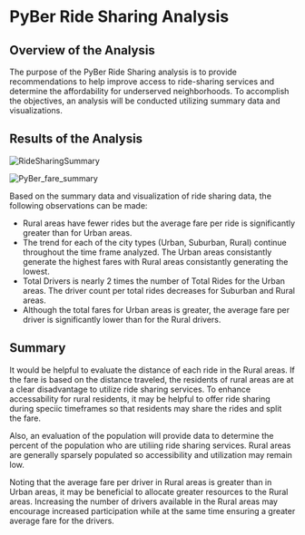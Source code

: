 # PyBer Ride Sharing Analysis
## Overview of the Analysis 
The purpose of the PyBer Ride Sharing analysis is to provide recommendations to help improve access to ride-sharing services and determine the affordability for underserved neighborhoods. To accomplish the objectives, an analysis will be conducted utilizing summary data and visualizations. 

## Results of the Analysis 
![RideSharingSummary](https://user-images.githubusercontent.com/88912539/135760643-be45a751-20e7-414b-b6a6-7635c4e01bc7.png)

![PyBer_fare_summary](https://user-images.githubusercontent.com/88912539/135760659-bc3427ff-ab11-46a0-93d2-e932ff86a667.png)


Based on the summary data and visualization of ride sharing data, the following observations can be made: 

* Rural areas have fewer rides but the average fare per ride is significantly greater than for Urban areas.
* The trend for each of the city types (Urban, Suburban, Rural) continue throughout the time frame analyzed. The Urban areas consistantly generate the highest fares with Rural areas consistantly generating the lowest. 
* Total Drivers is nearly 2 times the number of Total Rides for the Urban areas.  The driver count per total rides decreases for Suburban and Rural areas.  
* Although the total fares for Urban areas is greater, the average fare per driver is significantly lower than for the Rural drivers. 
## Summary 
It would be helpful to evaluate the distance of each ride in the Rural areas. If the fare is based on the distance traveled, the residents of rural areas are at a clear disadvantage to utilize ride sharing services. To enhance accessability for rural residents, it may be helpful to offer ride sharing during speciic timeframes so that residents may share the rides and split the fare. 

Also, an evaluation of the population will provide data to determine the percent of the population who are utiliing ride sharing services. Rural areas are generally sparsely populated so accessibility and utilization may remain low. 

Noting that the average fare per driver in Rural areas is greater than in Urban areas, it may be beneficial to allocate greater resources to the Rural areas. Increasing the number of drivers available in the Rural areas may encourage increased participation while at the same time ensuring a greater average fare for the drivers. 
